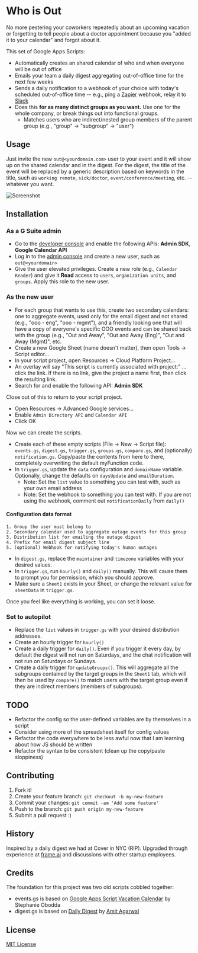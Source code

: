 # Who is Out

No more pestering your coworkers repeatedly about an upcoming vacation or forgetting to tell people about a doctor appointment because you "added it to your calendar" and forgot about it.

This set of Google Apps Scripts:

- Automatically creates an shared calendar of who and when everyone will be out of office
- Emails your team a daily digest aggregating out-of-office time for the next few weeks
- Sends a daily notification to a webhook of your choice with today's scheduled out-of-office time -- e.g., ping a [Zapier](https://zapier.com) webhook, relay it to [Slack](https://slack.com)
- Does this **for as many distinct groups as you want.** Use one for the whole company, or break things out into functional groups.
    - Matches users who are indirect/nested group members of the parent group (e.g., "group" -> "subgroup" -> "user")

## Usage

Just invite the new `out@<yourdomain.com>` user to your event and it will show up on the shared calendar and in the digest. For the digest, the title of the event will be replaced by a generic description based on keywords in the title, such as `working remote`, `sick/doctor`, `event/conference/meeting`, etc. -- whatever you want.

![Screenshot](http://dropshare-superstrong.s3.amazonaws.com/XfBD5oLxNGgcJR/Screen-Shot-2016-12-16-at-9.55.43-PM.png)

## Installation

### As a G Suite admin
- Go to the [developer console](https://console.developers.google.com) and enable the following APIs: **Admin SDK**, **Google Calendar API**
- Log in to the [admin console](https://admin.google.com) and create a new user, such as `out@<yourdomain>`
- Give the user elevated privileges. Create a new role (e.g., `Calendar Reader`) and give it **Read** access to `users`, `organization units`, and `groups`. Apply this role to the new user.

### As the new user
- For each group that wants to use this, create two secondary calendars: one to aggregate events, used only for the email digest and not shared (e.g., "ooo - eng", "ooo - mgmt"), and a friendly looking one that will have a copy of everyone's specific OOO events and can be shared back with the group (e.g., "Out and Away", "Out and Away (Eng)", "Out and Away (Mgmt)", etc.
- Create a new Google Sheet (name doesn't matter), then open Tools -> Script editor...
- In your script project, open Resources -> Cloud Platform Project...
- An overlay will say "This script is currently associated with project:" ... click the link. If there is no link, give the project a name first, then click the resulting link.
- Search for and enable the following API: **Admin SDK**

Close out of this to return to your script project. 

- Open Resources -> Advanced Google services...
- Enable `Admin Directory API` and `Calendar API`
- Click OK

Now we can create the scripts.

- Create each of these empty scripts (File -> New -> Script file): `events.gs`, `digest.gs`, `trigger.gs`, `groups.gs`, `compare.gs`, and (optionally) `notification.gs`. Copy/paste the contents from here to there, completely overwriting the default myFunction code.
- In `trigger.gs`, update the `data` configuration and `domainName` variable. Optionally, change the defaults on `daysUpdate` and `emailDuration`.
    - Note: Set the `list` value to something you can test with, such as your own email address
    - Note: Set the webhook to something you can test with. If you are not using the webhook, comment out `notificationDaily` from `daily()`

#### Configuration data format
    1. Group the user must belong to
    2. Secondary calendar used to aggregate outage events for this group
    3. Distribution list for emailing the outage digest
    4. Prefix for email digest subject line
    5. (optional) Webhook for notifying today's human outages

- In `digest.gs`, replace the `maintainer` and `timezone` variables with your desired values.
- In `trigger.gs`, run `hourly()` and `daily()` manually. This will cause them to prompt you for permission, which you should approve.
- Make sure a `Sheet1` exists in your Sheet, or change the relevant value for `sheetData` in `trigger.gs`.

Once you feel like everything is working, you can set it loose.

### Set to autopilot
- Replace the `list` values in `trigger.gs` with your desired distribution addresses.
- Create an hourly trigger for `hourly()`
- Create a daily trigger for `daily()`. Even if you trigger it every day, by default the digest will not run on Saturdays, and the chat notification will not run on Saturdays or Sundays.
- Create a daily trigger for `updateGroups()`. This will aggregate all the subgroups contained by the target groups in the `Sheet1` tab, which will then be used by `compare()` to match users with the target group even if they are indirect members (members of subgroups).

## TODO
- Refactor the config so the user-defined variables are by themselves in a script
- Consider using more of the spreadsheet itself for config values
- Refactor the code everywhere to be less awful now that I am learning about how JS should be written
- Refactor the syntax to be consistent (clean up the copy/paste sloppiness)

## Contributing

1. Fork it!
2. Create your feature branch: `git checkout -b my-new-feature`
3. Commit your changes: `git commit -am 'Add some feature'`
4. Push to the branch: `git push origin my-new-feature`
5. Submit a pull request :)

## History

Inspired by a daily digest we had at Cover in NYC (RIP). Upgraded through experience at [frame.ai](https://frame.ai) and discussions with other startup employees.

## Credits

The foundation for this project was two old scripts cobbled together:

- events.gs is based on [Google Apps Script Vacation Calendar](https://github.com/sobodda/Google-Apps-Script-Vacation-Calendar) by Stephanie Obodda
- digest.gs is based on [Daily Digest](https://ctrlq.org/code/19961-google-calendar-agenda-email) by [Amit Agarwal](https://github.com/labnol)

## License

[MIT License](https://opensource.org/licenses/MIT)

